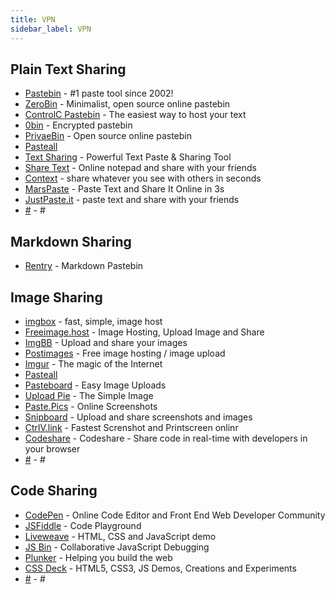 ```yaml
---
title: VPN
sidebar_label: VPN
---
```


## Plain Text Sharing
- [Pastebin](https://pastebin.com) - #1 paste tool since 2002!
- [ZeroBin](https://zerobin.net) - Minimalist, open source online pastebin
- [ControlC Pastebin](https://controlc.com) - The easiest way to host your text
- [0bin](https://0bin.net) - Encrypted pastebin
- [PrivaeBin](https://privatebin.net) - Open source online pastebin 
- [Pasteall](https://pasteall.org)
- [Text Sharing](https://textsharing.com) - Powerful Text Paste & Sharing Tool
- [Share Text](https://sharetext.me) - Online notepad and share with your friends
- [Context](https://ctxt.io) - share whatever you see with others in seconds
- [MarsPaste](https://marspaste.com) - Paste Text and Share It Online in 3s
- [JustPaste.it](https://justpaste.it) - paste text and share with your friends
- [#](#) - #

## Markdown Sharing
- [Rentry](https://rentry.co) - Markdown Pastebin

## Image Sharing
- [imgbox](https://imgbox.com) - fast, simple, image host
- [Freeimage.host](https://freeimage.host) - Image Hosting, Upload Image and Share
- [ImgBB](https://imgbb.com) - Upload and share your images
- [Postimages](https://postimages.org) - Free image hosting / image upload
- [Imgur](https://imgur.com) - The magic of the Internet
- [Pasteall](https://pasteall.org)
- [Pasteboard](https://pasteboard.co) - Easy Image Uploads
- [Upload Pie](https://uploadpie.com) - The Simple Image
- [Paste.Pics](https://paste.pics) - Online Screenshots
- [Snipboard](https://snipboard.io) - Upload and share screenshots and images
- [CtrlV.link](https://ctrlv.link/) - Fastest Screnshot and Printscreen onlinr
- [Codeshare](https://codeshare.io) - Codeshare - Share code in real-time with developers in your browser
- [#](#) - #

## Code Sharing
- [CodePen](https://codepen.io) - Online Code Editor and Front End Web Developer Community
- [JSFiddle](https://jsfiddle.net) - Code Playground
- [Liveweave](https://liveweave.com) - HTML, CSS and JavaScript demo
- [JS Bin](https://jsbin.com) - Collaborative JavaScript Debugging
- [Plunker](https://plnkr.co) - Helping you build the web
- [CSS Deck](https://cssdeck.com/labs) - HTML5, CSS3, JS Demos, Creations and Experiments
- [#](#) - #
